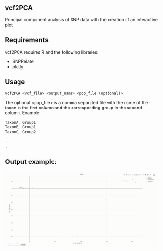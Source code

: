 ## vcf2PCA

Principal component analysis of SNP data with the creation of an interactive plot

## Requirements

vcf2PCA requires R and the following libraries:

- SNPRelate
- plotly

## Usage

```
vcf2PCA <vcf_file> <output_name> <pop_file (optional)>
```

The optional <pop_file> is a comma separated file with the name of the taxon in the first column and the corresponding group in the second column. Example:

```
TaxonA, Group1
TaxonB, Group1
TaxonC, Group2
.
.
.
```

## Output example:

<img src="https://github.com/ODiogoSilva/vcf2PCA/raw/master/examples/demo.gif">